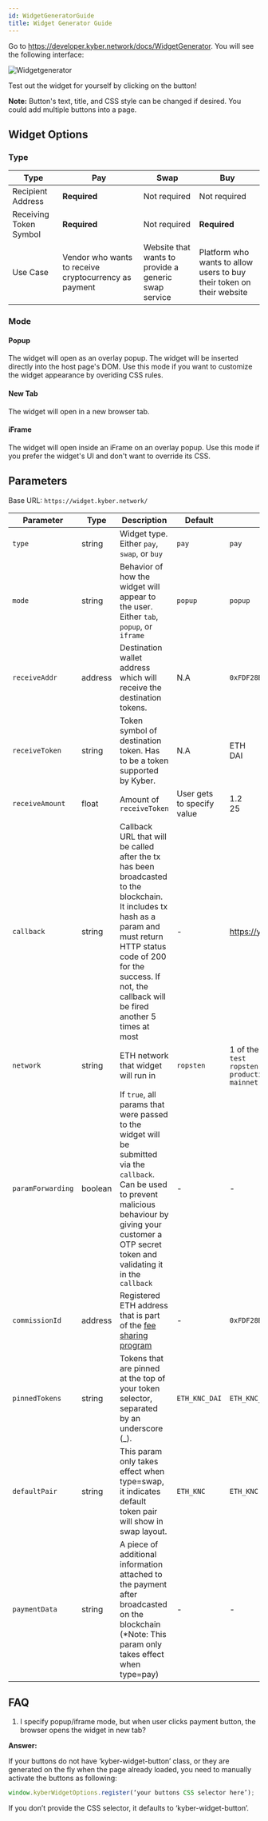 ```yaml
---
id: WidgetGeneratorGuide
title: Widget Generator Guide
---
```

Go to https://developer.kyber.network/docs/WidgetGenerator. You will see the following interface:

![Widgetgenerator](/uploads/widgetgenerator.png "Widgetgenerator")

Test out the widget for yourself by clicking on the button!

**Note:**
Button's text, title, and CSS style can be changed if desired. You could add multiple buttons into a page.


## Widget Options
### Type
|     Type     |     Pay     |     Swap     |     Buy     |
| ---------- | ---------- | ----------- | ---------- |
| Recipient Address | **Required** | Not required | Not required |
| Receiving Token Symbol | **Required** | Not required | **Required** |
| Use Case | Vendor who wants to receive cryptocurrency as payment | Website that wants to provide a generic swap service | Platform who wants to allow users to buy their token on their website|

### Mode
#### Popup
The widget will open as an overlay popup. The widget will be inserted directly into the host page's DOM. Use this mode if you want to customize the widget appearance by overiding CSS rules.

#### New Tab
The widget will open in a new browser tab.

#### iFrame
The widget will open inside an iFrame on an overlay popup. Use this mode if you prefer the widget's UI and don't want to override its CSS.

## Parameters
Base URL: `https://widget.kyber.network/`

| Parameter  | Type | Description   | Default | Example |
| ------------ | ----- | -------------- | -------- | --------- |
| `type`                  | string     |  Widget type. Either `pay`, `swap`, or `buy` | `pay` | `pay` |
| `mode`                  | string     | Behavior of how the widget will appear to the user. Either `tab`, `popup`, or `iframe` | `popup` | `popup` |
| `receiveAddr`   | address | Destination wallet address which will receive the destination tokens. | N.A | `0xFDF28Bf25779ED4cA74e958d54653260af604C20` |
| `receiveToken` | string    | Token symbol of destination token. Has to be a token supported by Kyber. | N.A | ETH<br>DAI |
| `receiveAmount` | float    | Amount of `receiveToken` | User gets to specify value | 1.2<br>25 |
| `callback` | string | Callback URL that will be called after the tx has been broadcasted to the blockchain. It includes tx hash as a param and must return HTTP status code of 200 for the success. If not, the callback will be fired another 5 times at most | - | https://yourwebsite.com/kybercallback |
| `network` | string | ETH network that widget will run in | `ropsten` | 1 of the following values:<br>`test`<br>`ropsten`<br>`production`<br>`mainnet`|
| `paramForwarding` | boolean | If `true`, all params that were passed to the widget will be submitted via the `callback`. Can be used to prevent malicious behaviour by giving your customer a OTP secret token and validating it in the `callback` | - | - |
|`commissionId` | address | Registered ETH address that is part of the [fee sharing program](guide-feesharing.md) | - | `0xFDF28Bf25779ED4cA74e958d54653260af604C20` |
|`pinnedTokens` | string | Tokens that are pinned at the top of your token selector, separated by an underscore (_). | `ETH_KNC_DAI` | `ETH_KNC_DAI` |
|`defaultPair` | string | This param only takes effect when type=swap, it indicates default token pair will show in swap layout. | `ETH_KNC` | `ETH_KNC` |
|`paymentData` | string | A piece of additional information attached to the payment after broadcasted on the blockchain (*Note: This param only takes effect when type=pay) | - | - |

## FAQ

1. I specify popup/iframe mode, but when user clicks payment button, the browser opens the widget in new tab?

**Answer:**

If your buttons do not have ‘kyber-widget-button’ class, or they are generated on the fly when the page already loaded, you need to manually activate the buttons as following:

```javascript
window.kyberWidgetOptions.register(‘your buttons CSS selector here’);
```
If you don’t provide the CSS selector, it defaults to ‘kyber-widget-button’.
